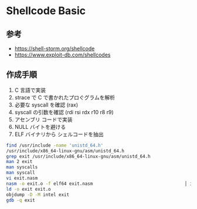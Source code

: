 # Shellcode Basic

##  参考

- https://shell-storm.org/shellcode
- https://www.exploit-db.com/shellcodes

## 作成手順

1. C 言語で実装
2. strace で C で書かれたプロぐグラムを解析
3. 必要な syscall を確認 (rax)
4. syscall の引数を確認 (rdi   rsi   rdx   r10   r8    r9)
5. アセンブリ コードで実装
6. NULL バイトを避ける
7. ELF バイナリから シェルコードを抽出

```bash
find /usr/include -name 'unistd_64.h'
/usr/include/x86_64-linux-gnu/asm/unistd_64.h
grep exit /usr/include/x86_64-linux-gnu/asm/unistd_64.h
man 2 exit
man syscalls
man syscall
vi exit.nasm
nasm -o exit.o -f elf64 exit.nasm                                   │ indentation
ld -o exit exit.o
objdump -D -M intel exit
gdb -q exit
```
